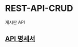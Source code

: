 # REST-API-CRUD

게시판 API

## [API 명세서](https://impossible-ghoul-c9e.notion.site/API-e2cde97d7bdb47a8a2c0080d5b057652?pvs=4)
